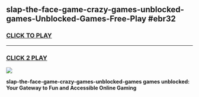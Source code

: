 
## slap-the-face-game-crazy-games-unblocked-games-Unblocked-Games-Free-Play #ebr32
<h3>
<a href="https://us.freeplayer.one?title=slap-the-face-game-crazy-games-unblocked-games&ref=9M">CLICK TO PLAY</a></h3>
<hr>

<h3>
<a href="https://us.freeplayer.one?title=slap-the-face-game-crazy-games-unblocked-games&ref=9M">CLICK 2 PLAY</a>
  
</h3>

<a href="https://us.freeplayer.one?title=slap-the-face-game-crazy-games-unblocked-games&ref=9M"><img src="https://clearcache.store/games.png"></a>


**slap-the-face-game-crazy-games-unblocked-games games unblocked: Your Gateway to Fun and Accessible Online Gaming**
